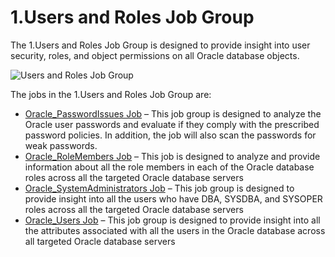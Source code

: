 # 1.Users and Roles Job Group

The 1.Users and Roles Job Group is designed to provide insight into user security, roles, and object
permissions on all Oracle database objects.

![Users and Roles Job Group](/img/versioned_docs/accessanalyzer_11.6/accessanalyzer/solutions/databases/oracle/usersroles/jobgroup19.webp)

The jobs in the 1.Users and Roles Job Group are:

- [Oracle_PasswordIssues Job](/docs/accessanalyzer/11.6/solutions/databases/oracle/usersroles/oracle_passwordissues.md)
  – This job group is designed to analyze the Oracle user passwords and evaluate if they comply with
  the prescribed password policies. In addition, the job will also scan the passwords for weak
  passwords.
- [Oracle_RoleMembers Job](/docs/accessanalyzer/11.6/solutions/databases/oracle/usersroles/oracle_rolemembers.md)
  – This job is designed to analyze and provide information about all the role members in each of
  the Oracle database roles across all the targeted Oracle database servers
- [Oracle_SystemAdministrators Job](/docs/accessanalyzer/11.6/solutions/databases/oracle/usersroles/oracle_systemadministrators.md)
  – This job group is designed to provide insight into all the users who have DBA, SYSDBA, and
  SYSOPER roles across all the targeted Oracle database servers
- [Oracle_Users Job](/docs/accessanalyzer/11.6/solutions/databases/oracle/usersroles/oracle_users.md)
  – This job group is designed to provide insight into all the attributes associated with all the
  users in the Oracle database across all targeted Oracle database servers
